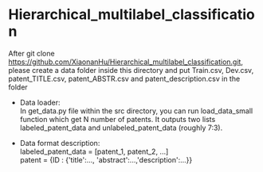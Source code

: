 # Hierarchical_multilabel_classification

After git clone https://github.com/XiaonanHu/Hierarchical_multilabel_classification.git, please create a data folder inside this directory and put Train.csv, Dev.csv, patent_TITLE.csv, patent_ABSTR.csv and patent_description.csv in the folder

- Data loader:  
In get_data.py file within the src directory, you can run load_data_small function which get N number of patents.
It outputs two lists labeled_patent_data and unlabeled_patent_data (roughly 7:3). 

- Data format description:  
     labeled_patent_data = \[patent_1, patent_2, ...\]   
     patent = {ID : {'title':..., 'abstract':...,'description':...}}



